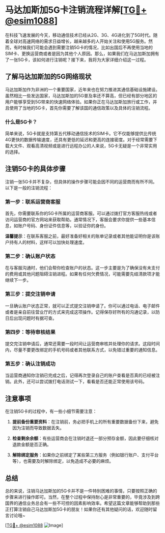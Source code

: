 # 马达加斯加5G卡注销流程详解[[TG💪+ @esim1088](https://t.me/s/esim1088)]

在科技飞速发展的今天，移动通信技术已经从2G、3G、4G进化到了5G时代。随着全球对高速网络的需求日益增长，越来越多的人开始关注和使用5G服务。然而，有时候我们可能会遇到需要注销5G卡的情况，比如出国后不再使用当地的SIM卡、更换运营商或者是因为其他个人原因。那么，如果我们在马达加斯加拥有了一张5G卡，该如何进行注销呢？接下来，我将为大家详细介绍这一过程。

## 了解马达加斯加的5G网络现状

马达加斯加作为非洲的一个重要国家，近年来也在努力推进其通信基础设施建设。虽然相比一些发达国家，马达加斯加的5G普及率还不算高，但已经有部分地区的用户能够享受到5G带来的快速网络体验。如果你正在马达加斯加旅行或工作，并且使用了当地的5G卡，首先你需要了解该国的通信政策以及具体的注销流程。

### 什么是5G卡？

简单来说，5G卡就是支持第五代移动通信技术的SIM卡。它不仅能够提供比传统4G更快的数据传输速度，还具有更低的延迟和更高的连接密度。对于经常需要下载大文件、观看高清视频或是进行远程办公的人来说，5G卡无疑是一个非常实用的选择。

## 注销5G卡的具体步骤

注销一张5G卡并不复杂，但具体的操作步骤可能会因不同的运营商而有所不同。以下是一般的注销流程：

### 第一步：联系运营商客服

首先，你需要联系你的5G卡所属的运营商客服。可以通过拨打官方客服热线或者访问运营商的官方网站来获取帮助。通常情况下，客服会要求你提供一些基本信息，如账户号码、身份证件信息等，以验证你的身份。

**温馨提示**：在联系客服之前，最好准备好相关的账单记录或者其他能证明你是该账户持有人的材料，这样可以加快处理速度。

### 第二步：确认账户状态

在与客服沟通时，他们会帮你检查账户的状态。这一步主要是为了确保没有未支付的费用或其他问题阻碍注销进程。如果有任何欠费情况，可能需要先结清款项才能继续下一步。

### 第三步：提交注销申请

一旦确认账户状态正常，就可以正式提交注销申请了。你可以通过电话、电子邮件或者是亲自前往营业厅的方式来完成这项操作。记得保存好所有的沟通记录，以防日后出现问题时有据可查。

### 第四步：等待审核结果

提交完注销申请后，通常还需要一段时间让运营商审核并处理你的请求。这段时间内，尽量不要更改绑定的手机号码或者其他联系方式，以免错过重要的通知信息。

### 第五步：确认注销成功

当运营商通知你注销已完成之后，记得再次登录自己的账户查看是否真的已经被注销。此外，还可以尝试拨打电话测试一下，看看是否还能正常使用该号码。

## 注意事项

在注销5G卡的过程中，有一些小细节需要注意：

1. **提前备份重要资料**：在注销前，务必把手机上的所有重要数据备份下来，避免因为注销而导致数据丢失。
   
2. **检查剩余余额**：有些运营商会在注销时退还一部分预存金额，因此要仔细核对退款金额是否正确。

3. **解除绑定服务**：如果你之前绑定了某些第三方服务（例如银行账户、支付平台等），也需要及时解除绑定，以免造成不必要的麻烦。

## 总结

总的来说，注销马达加斯加的5G卡并不是一件特别困难的事情，只要按照正确的步骤来进行操作即可。当然，在整个过程中保持耐心是非常重要的，毕竟涉及到跨国界的通信业务总会有一些不可控的因素影响效率。希望这篇文章能够帮助到那些正打算注销自己马达加斯加5G卡的朋友！如果你还有其他疑问的话，欢迎随时留言讨论哦~

[[TG💪+ @esim1088](https://t.me/s/esim1088) ![Image](https://i.postimg.cc/4NQfJmqS/Snipaste-2025-05-13-00-14-12.png)]